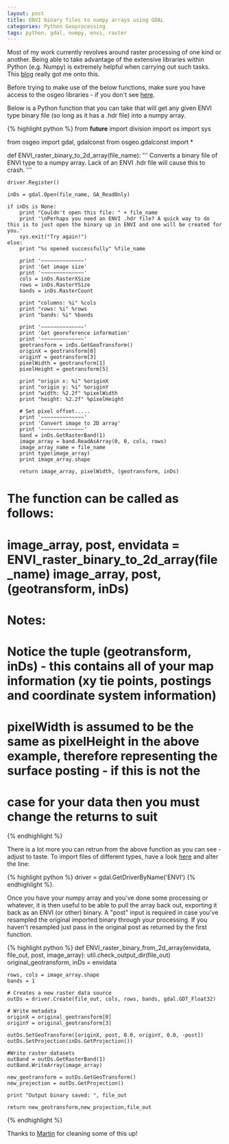 ```yaml
---
layout: post
title: ENVI binary files to numpy arrays using GDAL
categories: Python Geoprocessing
tags: python, gdal, numpy, envi, raster
---
```


Most of my work currently revolves around raster processing of one kind or another. Being able to take advantage of the extensive libraries within Python (e.g. Numpy) is extremely helpful when carrying out such tasks. This [blog](http://geoinformaticstutorial.blogspot.co.uk/2012/09/reading-raster-data-with-python-and-gdal.html) really got me onto this.

Before trying to make use of the below functions, make sure you have access to the osgeo libraries - if you don't see [here](http://trac.osgeo.org/gdal/wiki/GdalOgrInPython).

Below is a Python function that you can take that will get any given ENVI type binary file (so long as it has a .hdr file) into a numpy array. 

{% highlight python %} 
from __future__ import division
import os
import sys

from osgeo import gdal, gdalconst 
from osgeo.gdalconst import * 


def ENVI_raster_binary_to_2d_array(file_name):
	'''
	Converts a binary file of ENVI type to a numpy array.
	Lack of an ENVI .hdr file will cause this to crash.
	'''
	
	driver.Register()

	inDs = gdal.Open(file_name, GA_ReadOnly)
	
	if inDs is None:
		print "Couldn't open this file: " + file_name
		print '\nPerhaps you need an ENVI .hdr file? A quick way to do this is to just open the binary up in ENVI and one will be created for you.'
		sys.exit("Try again!")
	else:
		print "%s opened successfully" %file_name
			
		print '~~~~~~~~~~~~~~'
		print 'Get image size'
		print '~~~~~~~~~~~~~~'
		cols = inDs.RasterXSize
		rows = inDs.RasterYSize
		bands = inDs.RasterCount
	
		print "columns: %i" %cols
		print "rows: %i" %rows
		print "bands: %i" %bands
	
		print '~~~~~~~~~~~~~~'
		print 'Get georeference information'
		print '~~~~~~~~~~~~~~'
		geotransform = inDs.GetGeoTransform()
		originX = geotransform[0]
		originY = geotransform[3]
		pixelWidth = geotransform[1]
		pixelHeight = geotransform[5]
	
		print "origin x: %i" %originX
		print "origin y: %i" %originY
		print "width: %2.2f" %pixelWidth
		print "height: %2.2f" %pixelHeight
	
		# Set pixel offset.....
		print '~~~~~~~~~~~~~~' 
		print 'Convert image to 2D array'
		print '~~~~~~~~~~~~~~'
		band = inDs.GetRasterBand(1)
		image_array = band.ReadAsArray(0, 0, cols, rows)
		image_array_name = file_name
		print type(image_array)
		print image_array.shape
		
		return image_array, pixelWidth, (geotransform, inDs)


# The function can be called as follows:
# image_array, post, envidata =  ENVI_raster_binary_to_2d_array(file_name)   image_array, post, (geotransform, inDs)
#
# Notes:
# Notice the tuple (geotransform, inDs) - this contains all of your map information (xy tie points, postings and coordinate system information)
# pixelWidth is assumed to be the same as pixelHeight in the above example, therefore representing the surface posting - if this is not the 
# case for your data then you must change the returns to suit
{% endhighlight %}  

There is a lot more you can retrun from the above function as you can see - adjust to taste. To import files of different types, have a look [here](http://www.gdal.org/formats_list.html)
and alter the line:

{% highlight python %} 
driver = gdal.GetDriverByName('ENVI') 
{% endhighlight %}.

Once you have your numpy array and you've done some processing or whatever, it is then useful to be able to pull the array back out, exporting it 
back as an ENVI (or other) binary. A "post" input is required in case you've resampled the original imported binary through your processing. If you haven't 
resampled just pass in the original post as returned by the first function.

{% highlight python %} 
def ENVI_raster_binary_from_2d_array(envidata, file_out, post, image_array):
	util.check_output_dir(file_out)
	original_geotransform, inDs = envidata

	rows, cols = image_array.shape
	bands = 1

	# Creates a new raster data source
	outDs = driver.Create(file_out, cols, rows, bands, gdal.GDT_Float32)
	
	# Write metadata
	originX = original_geotransform[0]
	originY = original_geotransform[3]

	outDs.SetGeoTransform([originX, post, 0.0, originY, 0.0, -post])
	outDs.SetProjection(inDs.GetProjection())

	#Write raster datasets
	outBand = outDs.GetRasterBand(1)
	outBand.WriteArray(image_array)
	
	new_geotransform = outDs.GetGeoTransform()
	new_projection = outDs.GetProjection()
	
	print "Output binary saved: ", file_out
	
	return new_geotransform,new_projection,file_out
{% endhighlight %}  

Thanks to [Martin](https://twitter.com/mewo2) for cleaning some of this up!
